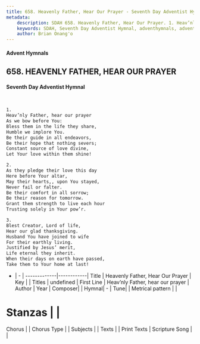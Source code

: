```yaml
---
title: 658. Heavenly Father, Hear Our Prayer - Seventh Day Adventist Hymnal
metadata:
    description: SDAH 658. Heavenly Father, Hear Our Prayer. 1. Heav’nly Father, hear our prayer As we bow before You: Bless them in the life they share, Humble we implore You. Be their guide in all endeavors, Be their hope that nothing severs; Constant source of love divine, Let Your love within them shine!
    keywords: SDAH, Seventh Day Adventist Hymnal, adventhymnals, advent hymnals, Heavenly Father, Hear Our Prayer, Heav’nly Father, hear our prayer 
    author: Brian Onang'o
---
```


#### Advent Hymnals
## 658. HEAVENLY FATHER, HEAR OUR PRAYER
#### Seventh Day Adventist Hymnal

```txt


1.
Heav’nly Father, hear our prayer
As we bow before You:
Bless them in the life they share,
Humble we implore You.
Be their guide in all endeavors,
Be their hope that nothing severs;
Constant source of love divine,
Let Your love within them shine!

2.
As they pledge their love this day
Here before Your altar,
May their hearts,, upon You stayed,
Never fail or falter.
Be their comfort in all sorrow;
Be their reason for tomorrow.
Grant them strength to live each hour
Trusting solely in Your pow’r.

3.
Blest Creator, Lord of life,
Hear our glad thanksgiving.
Husband You have joined to wife
For their earthly living.
Justified by Jesus’ merit,
Life eternal they inherit.
When their days on earth have passed,
Take them to Your home at last!


```

- |   -  |
-------------|------------|
Title | Heavenly Father, Hear Our Prayer |
Key |  |
Titles | undefined |
First Line | Heav’nly Father, hear our prayer |
Author | 
Year | 
Composer|  |
Hymnal|  - |
Tune|  |
Metrical pattern | |
# Stanzas |  |
Chorus |  |
Chorus Type |  |
Subjects |  |
Texts |  |
Print Texts | 
Scripture Song |  |
  
